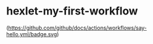 # hexlet-my-first-workflow
(https://github.com/github/docs/actions/workflows/say-hello.yml/badge.svg)